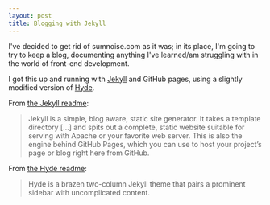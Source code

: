 ```yaml
---
layout: post
title: Blogging with Jekyll
---
```


I've decided to get rid of sumnoise.com as it was; in its place, I'm going to try to keep a blog, documenting anything I've learned/am struggling with in the world of front-end development.

I got this up and running with [Jekyll](http://jekyllrb.com) and GitHub pages, using a slightly modified version of [Hyde](https://github.com/poole/hyde).

From [the Jekyll readme](https://github.com/mojombo/jekyll/blob/master/README.markdown):

  > Jekyll is a simple, blog aware, static site generator. It takes a template directory [...] and spits out a complete, static website suitable for serving with Apache or your favorite web server. This is also the engine behind GitHub Pages, which you can use to host your project’s page or blog right here from GitHub.

From [the Hyde readme](https://github.com/poole/hyde/blob/master/README.md):

> Hyde is a brazen two-column Jekyll theme that pairs a prominent sidebar with uncomplicated content.